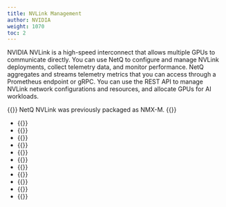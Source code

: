 ```yaml
---
title: NVLink Management
author: NVIDIA
weight: 1070
toc: 2
---
```


NVIDIA NVLink is a high-speed interconnect that allows multiple GPUs to communicate directly. You can use NetQ to configure and manage NVLink deployments, collect telemetry data, and monitor performance. NetQ aggregates and streams telemetry metrics that you can access through a Prometheus endpoint or gRPC. You can use the REST API to manage NVLink network configurations and resources, and allocate GPUs for AI workloads.

{{<notice tip>}}
NetQ NVLink was previously packaged as NMX-M.
{{</notice>}}


- {{<link title="Install NetQ for NVLink">}}
- {{<link title="NVLink Bringup">}}
- {{<link title="Register Services">}}
- {{<link title="NetQ NVLink API User Guide">}}
- {{<link title="Collect KPIs">}}
- {{<link title="Manage Alerts">}}
- {{<link title="Manage Licenses">}}
- {{<link title="Manage Partitions">}}
- {{<link title="Upgrade NVOS">}}
- {{<link title="Monitor with Prometheus">}}
- {{<link title="Troubleshooting and Support">}}
